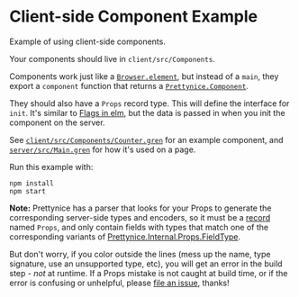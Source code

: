 # Client-side Component Example

Example of using client-side components.

Your components should live in `client/src/Components`.

Components work just like a [`Browser.element`](https://packages.gren-lang.org/package/gren-lang/browser/version/3.0.0/module/Browser#element),
but instead of a `main`, they export a `component` function that returns a [`Prettynice.Component`](https://github.com/blaix/prettynice/blob/main/src/Prettynice/Component.gren).

They should also have a `Props` record type.
This will define the interface for `init`.
It's similar to [Flags in elm](https://guide.elm-lang.org/interop/flags),
but the data is passed in when you init the component on the server.

See [`client/src/Components/Counter.gren`](client/src/Components.Counter.gren) for an example component,
and [`server/src/Main.gren`](server/src/Main.gren) for how it's used on a page.

Run this example with:

```
npm install
npm start
```

**Note:** Prettynice has a parser that looks for your Props to generate the corresponding server-side types and encoders,
so it must be a [record](https://gren-lang.org/book/syntax/records.html) named `Props`,
and only contain fields with types that match one of the corresponding variants of [Prettynice.Internal.Props.FieldType](https://github.com/blaix/prettynice/blob/main/src/Prettynice/Internal/Props.gren).

But don't worry, if you color outside the lines (mess up the name, type
signature, use an unsupported type, etc), you will get an error in the build
step - _not_ at runtime. If a Props mistake is not caught at build time, or if
the error is confusing or unhelpful, please
[file an issue](https://github.com/blaix/prettynice/issues), thanks!

